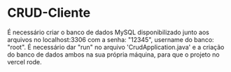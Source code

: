 # CRUD-Cliente

É necessário criar o banco de dados MySQL disponibilizado junto aos arquivos no localhost:3306 com a senha: "12345", username do banco: "root".
É necessário dar "run" no arquivo 'CrudApplication.java' e a criação do banco de dados ambos na sua própria máquina, para que o projeto no vercel rode.
